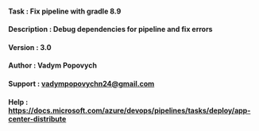 #### Task         : Fix pipeline with gradle 8.9  
#### Description  : Debug dependencies for pipeline and fix errors
#### Version      : 3.0
#### Author       : Vadym Popovych
#### Support	  : vadympopovychn24@gmail.com
#### Help         : https://docs.microsoft.com/azure/devops/pipelines/tasks/deploy/app-center-distribute
